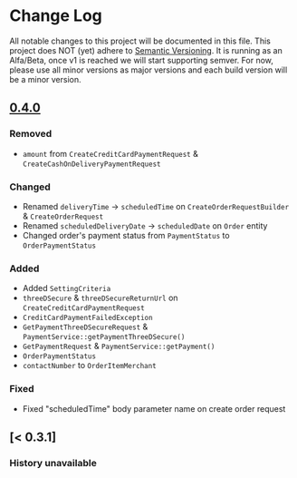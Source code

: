 # Change Log
All notable changes to this project will be documented in this file.
This project does NOT (yet) adhere to [Semantic Versioning](http://semver.org/).
It is running as an Alfa/Beta, once v1 is reached we will start supporting semver.
For now, please use all minor versions as major versions and each build version will be a minor version.

## [0.4.0]
### Removed
- `amount` from `CreateCreditCardPaymentRequest` & `CreateCashOnDeliveryPaymentRequest`

### Changed
- Renamed `deliveryTime` -> `scheduledTime` on `CreateOrderRequestBuilder` & `CreateOrderRequest`
- Renamed `scheduledDeliveryDate` -> `scheduledDate` on `Order` entity
- Changed order's payment status from `PaymentStatus` to `OrderPaymentStatus`

### Added
- Added `SettingCriteria`
- `threeDSecure` & `threeDSecureReturnUrl` on `CreateCreditCardPaymentRequest`
- `CreditCardPaymentFailedException`
- `GetPaymentThreeDSecureRequest` & `PaymentService::getPaymentThreeDSecure()`
- `GetPaymentRequest` & `PaymentService::getPayment()`
- `OrderPaymentStatus`
- `contactNumber` to `OrderItemMerchant`

### Fixed
- Fixed "scheduledTime" body parameter name on create order request

## [< 0.3.1]
### History unavailable

[Unreleased]: https://github.com/ordercloud/ordercloud-php/compare/0.4.0...HEAD
[0.4.0]: https://github.com/ordercloud/ordercloud-php/compare/0.3.1...0.4.0
